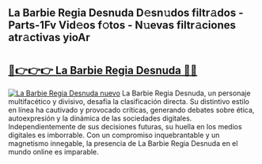 ## La Barbie Regia Desnuda D𝚎sn𝚞dos filtr𝚊dos - Parts-1Fv Vid𝚎os f𝚘tos - N𝚞evas filtr𝚊ciones atr𝚊ctivas yioAr

# <h2><a href="http://mbcgr3.tromn.icu/?c=La+Barbie+Regia+Desnuda">🔗👉👉👉 La Barbie Regia Desnuda 🔗🔗</a></h2>

[![La Barbie Regia Desnuda nuevo](https://i.imgur.com/pEAQMta.gif)](http://mbcgr3.tromn.icu/?c=La+Barbie+Regia+Desnuda)
La Barbie Regia Desnuda, un personaje multifacético y divisivo, desafía la clasificación directa. Su distintivo estilo en línea ha cautivado y provocado críticas, generando debates sobre ética, autoexpresión y la dinámica de las sociedades digitales. Independientemente de sus decisiones futuras, su huella en los medios digitales es imborrable. Con un compromiso inquebrantable y un magnetismo innegable, la presencia de La Barbie Regia Desnuda en el mundo online es imparable.
